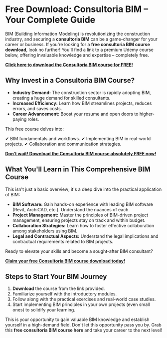 # Free Download: Consultoria BIM – Your Complete Guide

BIM (Building Information Modeling) is revolutionizing the construction industry, and securing a **consultoria BIM** can be a game-changer for your career or business. If you're looking for a **free consultoria BIM course download**, look no further! You'll find a link to a premium Udemy course below, offering invaluable knowledge and expertise – completely free.

[**Click here to download the Consultoria BIM course for FREE!**](https://udemywork.com/consultoria-bim)

## Why Invest in a Consultoria BIM Course?

*   **Industry Demand:** The construction sector is rapidly adopting BIM, creating a huge demand for skilled consultants.
*   **Increased Efficiency:** Learn how BIM streamlines projects, reduces errors, and saves costs.
*   **Career Advancement:** Boost your resume and open doors to higher-paying roles.

This free course delves into:

✔ BIM fundamentals and workflows.
✔ Implementing BIM in real-world projects.
✔ Collaboration and communication strategies.

[**Don't wait! Download the Consultoria BIM course absolutely FREE now!**](https://udemywork.com/consultoria-bim)

## What You'll Learn in This Comprehensive BIM Course

This isn't just a basic overview; it's a deep dive into the practical application of BIM:

*   **BIM Software:** Gain hands-on experience with leading BIM software (Revit, ArchiCAD, etc.). Understand the nuances of each.
*   **Project Management:** Master the principles of BIM-driven project management, ensuring projects stay on track and within budget.
*   **Collaboration Strategies:** Learn how to foster effective collaboration among stakeholders using BIM.
*   **Legal and Contractual Aspects:** Understand the legal implications and contractual requirements related to BIM projects.

Ready to elevate your skills and become a sought-after BIM consultant?

[**Claim your free Consultoria BIM course download today!**](https://udemywork.com/consultoria-bim)

## Steps to Start Your BIM Journey

1.  **Download** the course from the link provided.
2.  Familiarize yourself with the introductory modules.
3.  Follow along with the practical exercises and real-world case studies.
4.  Start implementing BIM principles in your own projects (even small ones) to solidify your learning.

This is your opportunity to gain valuable BIM knowledge and establish yourself in a high-demand field. Don't let this opportunity pass you by. Grab this **free consultoria BIM course here** and take your career to the next level!
